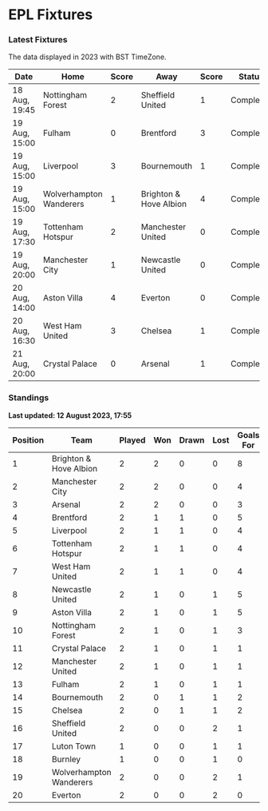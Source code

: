 # EPL Fixtures

### Latest Fixtures

The data displayed in 2023 with BST TimeZone.

<!-- START_TABLE -->
| Date | Home | Score | Away | Score | Status |
|-------------|--------|--------------|--------|--------------|--------|
| 18 Aug, 19:45 | Nottingham Forest | 2 | Sheffield United | 1 | Completed |
| 19 Aug, 15:00 | Fulham | 0 | Brentford | 3 | Completed |
| 19 Aug, 15:00 | Liverpool | 3 | Bournemouth | 1 | Completed |
| 19 Aug, 15:00 | Wolverhampton Wanderers | 1 | Brighton & Hove Albion | 4 | Completed |
| 19 Aug, 17:30 | Tottenham Hotspur | 2 | Manchester United | 0 | Completed |
| 19 Aug, 20:00 | Manchester City | 1 | Newcastle United | 0 | Completed |
| 20 Aug, 14:00 | Aston Villa | 4 | Everton | 0 | Completed |
| 20 Aug, 16:30 | West Ham United | 3 | Chelsea | 1 | Completed |
| 21 Aug, 20:00 | Crystal Palace | 0 | Arsenal | 1 | Completed |
<!-- END_TABLE -->

### Standings

**Last updated: 12 August 2023, 17:55**

<!-- START_STANDINGS -->
| Position | Team | Played | Won | Drawn | Lost | Goals For | Goals Against | Goal Difference | Points |
|----------|------|--------|-----|-------|------|-----------|---------------|-----------------|--------|
| 1 | Brighton & Hove Albion | 2 | 2 | 0 | 0 | 8 | 2 | 6 | 6 |
| 2 | Manchester City | 2 | 2 | 0 | 0 | 4 | 0 | 4 | 6 |
| 3 | Arsenal | 2 | 2 | 0 | 0 | 3 | 1 | 2 | 6 |
| 4 | Brentford | 2 | 1 | 1 | 0 | 5 | 2 | 3 | 4 |
| 5 | Liverpool | 2 | 1 | 1 | 0 | 4 | 2 | 2 | 4 |
| 6 | Tottenham Hotspur | 2 | 1 | 1 | 0 | 4 | 2 | 2 | 4 |
| 7 | West Ham United | 2 | 1 | 1 | 0 | 4 | 2 | 2 | 4 |
| 8 | Newcastle United | 2 | 1 | 0 | 1 | 5 | 2 | 3 | 3 |
| 9 | Aston Villa | 2 | 1 | 0 | 1 | 5 | 5 | 0 | 3 |
| 10 | Nottingham Forest | 2 | 1 | 0 | 1 | 3 | 3 | 0 | 3 |
| 11 | Crystal Palace | 2 | 1 | 0 | 1 | 1 | 1 | 0 | 3 |
| 12 | Manchester United | 2 | 1 | 0 | 1 | 1 | 2 | -1 | 3 |
| 13 | Fulham | 2 | 1 | 0 | 1 | 1 | 3 | -2 | 3 |
| 14 | Bournemouth | 2 | 0 | 1 | 1 | 2 | 4 | -2 | 1 |
| 15 | Chelsea | 2 | 0 | 1 | 1 | 2 | 4 | -2 | 1 |
| 16 | Sheffield United | 2 | 0 | 0 | 2 | 1 | 3 | -2 | 0 |
| 17 | Luton Town | 1 | 0 | 0 | 1 | 1 | 4 | -3 | 0 |
| 18 | Burnley | 1 | 0 | 0 | 1 | 0 | 3 | -3 | 0 |
| 19 | Wolverhampton Wanderers | 2 | 0 | 0 | 2 | 1 | 5 | -4 | 0 |
| 20 | Everton | 2 | 0 | 0 | 2 | 0 | 5 | -5 | 0 |
<!-- END_STANDINGS -->
